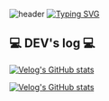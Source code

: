 ![header](https://capsule-render.vercel.app/api?type=waving&color=CACFE3&text=&animation=twinkling&height=80)
[![Typing SVG](https://readme-typing-svg.demolab.com?font=Alkatra&weight=500&size=45&duration=3500&pause=3&color=CACFE3&center=false&vCenter=false&multiline=true&repeat=true&width=1000&height=100&lines=Welcome+to+Ji+Hoon's+GitHub!👋)](https://git.io/typing-svg)

## 💻 DEV's log 💻
[![Velog's GitHub stats](https://velog-readme-stats.vercel.app/api/badge?name=velog)](https://velog.io/@leejihoon0312) 


[![Velog's GitHub stats](https://velog-readme-stats.vercel.app/api?name=leejihoon0312&tag=aws)](https://github.com/bi-sz/velog-readme-stats)
<!--
**leejihoon0312/leejihoon0312** is a ✨ _special_ ✨ repository because its `README.md` (this file) appears on your GitHub profile.

Here are some ideas to get you started:

- 🔭 I’m currently working on ...
- 🌱 I’m currently learning ...
- 👯 I’m looking to collaborate on ...
- 🤔 I’m looking for help with ...
- 💬 Ask me about ...
- 📫 How to reach me: ...
- 😄 Pronouns: ...
- ⚡ Fun fact: ...
-->
